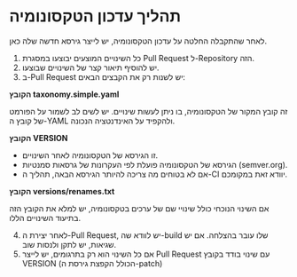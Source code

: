# תהליך עדכון הטקסונומיה

לאחר שהתקבלה החלטה על עדכון הטקסונומיה, יש לייצר גירסא חדשה שלה כאן.

1. כל השינויים המוצעים יבוצעו במסגרת Pull Request ל-Repository הזה.
2. יש להוסיף תיאור קצר של השינויים שבוצעו.
3. ב-Pull Request יש לשנות רק את הקבצים הבאים:

**הקובץ taxonomy.simple.yaml**

זה קובץ המקור של הטקסונומיה, בו ניתן לעשות שינויים. יש לשים לב לשמור על הפורמט של קובץ ה-YAML ולהקפיד על האינדנטציה הנכונה.
    
**הקובץ VERSION**

- זו הגירסא של הטקסונומיה לאחר השינויים.
- הגירסא של הטקסונומיה פועלת לפי העקרונות של גרסאות סמנטיות (semver.org).
- אם לא בטוחים מה צריכה להיותר הגירסא הבאה, תהליך ה-CI יוודא זאת במקומכם.
    
**הקובץ versions/renames.txt**

אם השינוי הנוכחי כולל שינויי שם של ערכים בטקסונומיה, יש למלא את הקובץ הזה בתיעוד השינויים הללו.

4. לאחר יצירת ה-Pull Request, יש לוודא שה-build שלו עובר בהצלחה. אם יש שגיאות, יש לתקן ולנסות שוב.
5. אם כל השינוי הוא רק בתרגומים, יש לייצר Pull Request עם שינוי בודד בקובץ VERSION (הכולל הקפצת גירסת ה-patch)
